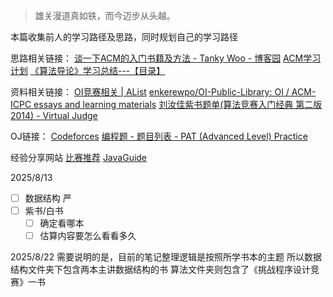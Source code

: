 > 雄关漫道真如铁，而今迈步从头越。

本篇收集前人的学习路径及思路，同时规划自己的学习路径

思路相关链接：
[谈一下ACM的入门书籍及方法 - Tanky Woo - 博客园](https://www.cnblogs.com/tanky_woo/archive/2011/06/08/2075613.html)
[ACM学习计划](https://gist.github.com/dodola/6227480)
[《算法导论》学习总结---【目录】](http://www.wutianqi.com/blog/2403.html)

资料相关链接：
[OI竞赛相关 | AList](https://d.roj.ac.cn/%E4%B9%A6%E7%B1%8D/OI%E7%AB%9E%E8%B5%9B%E7%9B%B8%E5%85%B3)
[enkerewpo/OI-Public-Library: OI / ACM-ICPC essays and learning materials](https://github.com/enkerewpo/OI-Public-Library)
[刘汝佳紫书题单(算法竞赛入门经典 第二版 2014) - Virtual Judge](https://vjudge.net/article/45)


OJ链接：
[Codeforces](https://codeforces.com/)
[编程题 - 题目列表 - PAT (Advanced Level) Practice](https://pintia.cn/problem-sets/994805342720868352/exam/problems/type/7?page=1)

经验分享网站
[比赛推荐](https://javaguide.cn/high-quality-technical-articles/programmer/high-value-certifications-for-programmers.html)
[JavaGuide](https://javaguide.cn/)


2025/8/13
- [ ] 数据结构 严
- [ ] 紫书/白书
	- [ ] 确定看哪本
	- [ ] 估算内容要怎么看看多久

2025/8/22
需要说明的是，目前的笔记整理逻辑是按照所学书本的主题
所以数据结构文件夹下包含两本主讲数据结构的书
算法文件夹则包含了《挑战程序设计竞赛》一书